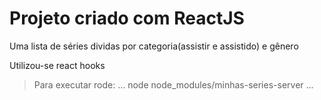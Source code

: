 # Projeto criado com ReactJS

Uma lista de séries dividas por categoria(assistir e assistido) e gênero

Utilizou-se react hooks

> Para executar rode: ... node node_modules/minhas-series-server ...
